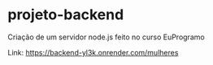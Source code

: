 # projeto-backend
Criação de um servidor node.js feito no curso EuProgramo

Link: https://backend-yl3k.onrender.com/mulheres
